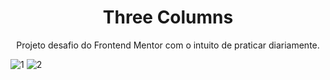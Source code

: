 <h1 align="center">Three Columns</h1>
<p align="center">
Projeto desafio do Frontend Mentor com o intuito de praticar diariamente.
</p> 

![1](https://user-images.githubusercontent.com/79421511/135003775-88f4dc66-3a86-4626-853b-c59ac12534d9.JPG)
![2](https://user-images.githubusercontent.com/79421511/135003778-bac3348f-91c6-4a05-b0d4-265cc2f54ab5.JPG)
